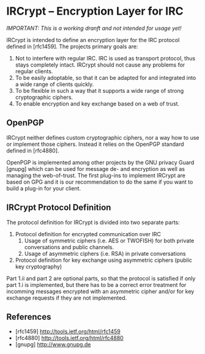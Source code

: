 IRCrypt – Encryption Layer for IRC
==================================

*IMPORTANT: This is a working dranft and not intended for usage yet!*

IRCrypt is intended to define an encryption layer for the IRC protocol defined
in [rfc1459]. The projects primary goals are:

1. Not to interfere with regular IRC. IRC is used as transport protocol, thus
   stays completely intact. IRCrypt should not cause any problems for regular
   clients.
2. To be easily adoptable, so that it can be adapted for and integrated into a
   wide range of clients quickly.
3. To be flexible in such a way that it supports a wide range of strong
   cryptographic ciphers.
4. To enable encryption and key exchange based on a web of trust.


OpenPGP
-------

IRCrypt neither defines custom cryptographic ciphers, nor a way how to use or
implement those ciphers. Instead it relies on the OpenPGP standard defined in
[rfc4880].

OpenPGP is implemented among other projects by the GNU privacy Guard [gnupg]
which can be used for message de- and encryption as well as managing the
web-of-trust. The first plug-ins to implement IRCrypt are based on GPG and it
is our recommendation to do the same if you want to build a plug-in for your
client.


IRCrypt Protocol Definition
---------------------------

The protocol definition for IRCrypt is divided into two separate parts:

1. Protocol definition for encrypted communication over IRC
    1. Usage of symmetric ciphers (i.e. AES or TWOFISH) for both private
       conversations and public channels.
    2. Usage of asymmetric ciphers (i.e. RSA) in private conversations
2. Protocol definition for key exchange using asymmetric ciphers (public key
   cryptography)

Part 1.ii and part 2 are optional parts, so that the protocol is satisfied if
only part 1.i is implemented, but there has to be a correct error treatment for
incomming messages encrypted with an asymmetric cipher and/or for key exchange 
requests if they are not implemented.


References
----------

 - [rfc1459] http://tools.ietf.org/html/rfc1459
 - [rfc4880] http://tools.ietf.org/html/rfc4880
 - [gnupg]   http://www.gnupg.de
